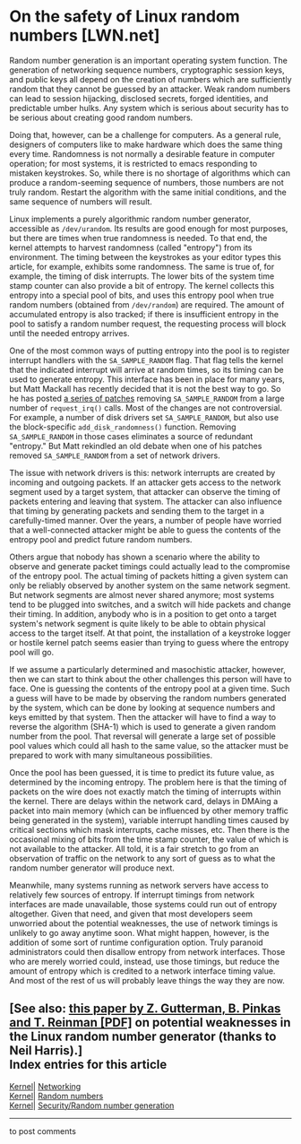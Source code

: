 # On the safety of Linux random numbers [LWN.net]

Random number generation is an important operating system function. The generation of networking sequence numbers, cryptographic session keys, and public keys all depend on the creation of numbers which are sufficiently random that they cannot be guessed by an attacker. Weak random numbers can lead to session hijacking, disclosed secrets, forged identities, and predictable umber hulks. Any system which is serious about security has to be serious about creating good random numbers. 

Doing that, however, can be a challenge for computers. As a general rule, designers of computers like to make hardware which does the same thing every time. Randomness is not normally a desirable feature in computer operation; for most systems, it is restricted to emacs responding to mistaken keystrokes. So, while there is no shortage of algorithms which can produce a random-seeming sequence of numbers, those numbers are not truly random. Restart the algorithm with the same initial conditions, and the same sequence of numbers will result. 

Linux implements a purely algorithmic random number generator, accessible as `/dev/urandom`. Its results are good enough for most purposes, but there are times when true randomness is needed. To that end, the kernel attempts to harvest randomness (called "entropy") from its environment. The timing between the keystrokes as your editor types this article, for example, exhibits some randomness. The same is true of, for example, the timing of disk interrupts. The lower bits of the system time stamp counter can also provide a bit of entropy. The kernel collects this entropy into a special pool of bits, and uses this entropy pool when true random numbers (obtained from `/dev/random`) are required. The amount of accumulated entropy is also tracked; if there is insufficient entropy in the pool to satisfy a random number request, the requesting process will block until the needed entropy arrives. 

One of the most common ways of putting entropy into the pool is to register interrupt handlers with the `SA_SAMPLE_RANDOM` flag. That flag tells the kernel that the indicated interrupt will arrive at random times, so its timing can be used to generate entropy. This interface has been in place for many years, but Matt Mackall has recently decided that it is not the best way to go. So he has posted [a series of patches](/Articles/182876/) removing `SA_SAMPLE_RANDOM` from a large number of `request_irq()` calls. Most of the changes are not controversial. For example, a number of disk drivers set `SA_SAMPLE_RANDOM`, but also use the block-specific `add_disk_randomness()` function. Removing `SA_SAMPLE_RANDOM` in those cases eliminates a source of redundant "entropy." But Matt rekindled an old debate when one of his patches removed `SA_SAMPLE_RANDOM` from a set of network drivers. 

The issue with network drivers is this: network interrupts are created by incoming and outgoing packets. If an attacker gets access to the network segment used by a target system, that attacker can observe the timing of packets entering and leaving that system. The attacker can also influence that timing by generating packets and sending them to the target in a carefully-timed manner. Over the years, a number of people have worried that a well-connected attacker might be able to guess the contents of the entropy pool and predict future random numbers. 

Others argue that nobody has shown a scenario where the ability to observe and generate packet timings could actually lead to the compromise of the entropy pool. The actual timing of packets hitting a given system can only be reliably observed by another system on the same network segment. But network segments are almost never shared anymore; most systems tend to be plugged into switches, and a switch will hide packets and change their timing. In addition, anybody who is in a position to get onto a target system's network segment is quite likely to be able to obtain physical access to the target itself. At that point, the installation of a keystroke logger or hostile kernel patch seems easier than trying to guess where the entropy pool will go. 

If we assume a particularly determined and masochistic attacker, however, then we can start to think about the other challenges this person will have to face. One is guessing the contents of the entropy pool at a given time. Such a guess will have to be made by observing the random numbers generated by the system, which can be done by looking at sequence numbers and keys emitted by that system. Then the attacker will have to find a way to reverse the algorithm (SHA-1) which is used to generate a given random number from the pool. That reversal will generate a large set of possible pool values which could all hash to the same value, so the attacker must be prepared to work with many simultaneous possibilities. 

Once the pool has been guessed, it is time to predict its future value, as determined by the incoming entropy. The problem here is that the timing of packets on the wire does not exactly match the timing of interrupts within the kernel. There are delays within the network card, delays in DMAing a packet into main memory (which can be influenced by other memory traffic being generated in the system), variable interrupt handling times caused by critical sections which mask interrupts, cache misses, etc. Then there is the occasional mixing of bits from the time stamp counter, the value of which is not available to the attacker. All told, it is a fair stretch to go from an observation of traffic on the network to any sort of guess as to what the random number generator will produce next. 

Meanwhile, many systems running as network servers have access to relatively few sources of entropy. If interrupt timings from network interfaces are made unavailable, those systems could run out of entropy altogether. Given that need, and given that most developers seem unworried about the potential weaknesses, the use of network timings is unlikely to go away anytime soon. What might happen, however, is the addition of some sort of runtime configuration option. Truly paranoid administrators could then disallow entropy from network interfaces. Those who are merely worried could, instead, use those timings, but reduce the amount of entropy which is credited to a network interface timing value. And most of the rest of us will probably leave things the way they are now. 

[See also: [this paper by Z. Gutterman, B. Pinkas and T. Reinman [PDF]](http://www.pinkas.net/PAPERS/gpr06.pdf) on potential weaknesses in the Linux random number generator (thanks to Neil Harris).]  
Index entries for this article  
---  
[Kernel](/Kernel/Index)| [Networking](/Kernel/Index#Networking)  
[Kernel](/Kernel/Index)| [Random numbers](/Kernel/Index#Random_numbers)  
[Kernel](/Kernel/Index)| [Security/Random number generation](/Kernel/Index#Security-Random_number_generation)  
  


* * *

to post comments 
